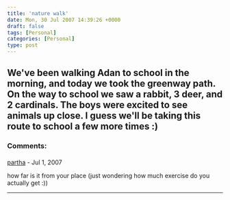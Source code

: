 ```yaml
---
title: 'nature walk'
date: Mon, 30 Jul 2007 14:39:26 +0000
draft: false
tags: [Personal]
categories: [Personal]
type: post
---
```


We've been walking Adan to school in the morning, and today we took the greenway path. On the way to school we saw a rabbit, 3 deer, and 2 cardinals. The boys were excited to see animals up close. I guess we'll be taking this route to school a few more times :)
---
### Comments:
####
[partha]( "parthaa@gmail.com") - <time datetime="2007-07-30 21:58:11">Jul 1, 2007</time>

how far is it from your place (just wondering how much exercise do you actually get :))
<hr />
